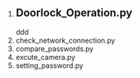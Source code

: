 1) Doorlock_Operation.py
   -
   ddd
3) check_network_connection.py
4) compare_passwords.py
5) excute_camera.py
6) setting_password.py
